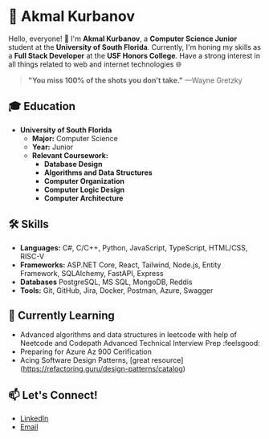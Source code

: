 # 🚀 Akmal Kurbanov

Hello, everyone! 👋 I'm **Akmal Kurbanov**, a **Computer Science Junior** student at the **University of South Florida**. Currently, I'm honing my skills as a **Full Stack Developer** at the **USF Honors College**. Have a strong interest in all things related to web and internet technologies :globe_with_meridians: 

> **"You miss 100% of the shots you don't take."** —Wayne Gretzky


## 🎓 Education
- **University of South Florida**
  - **Major:** Computer Science
  - **Year:** Junior
  - **Relevant Coursework:**
    - **Database Design**
    - **Algorithms and Data Structures**
    - **Computer Organization**
    - **Computer Logic Design**
    - **Computer Architecture**
      
## 🛠️ Skills
- **Languages:** C#, C/C++, Python, JavaScript, TypeScript, HTML/CSS, RISC-V
- **Frameworks:** ASP.NET Core, React, Tailwind, Node.js, Entity Framework, SQLAlchemy, FastAPI, Express
- **Databases** PostgreSQL, MS SQL, MongoDB, Reddis
- **Tools:** Git, GitHub, Jira,  Docker, Postman, Azure, Swagger

## 🌱 Currently Learning
- Advanced algorithms and data structures in leetcode with help of Neetcode and Codepath Advanced Technical Interview Prep :feelsgood: 
- Preparing for Azure Az 900 Cerification
- Acing Software Design Patterns, [great resource] (https://refactoring.guru/design-patterns/catalog)

## 📫 Let's Connect!
- [LinkedIn](https://www.linkedin.com/in/akmal-kurbanov)
- [Email](mailto:akmaltampa@gmail.com)
